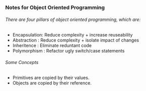 ### Notes for Object Oriented Programming
###### There are four pillars of object oriented programming, which are:
* Encapsulation: Reduce complexity + increase reuseability
* Abstraction : Reduce complexity + isolate impact of changes
* Inheritence : Eliminate reduntant code
* Polymorphism : Refactor ugly switch/case statements
###### Some Concepts
* Primitives are copied by their values.
* Objects are copied by their reference.